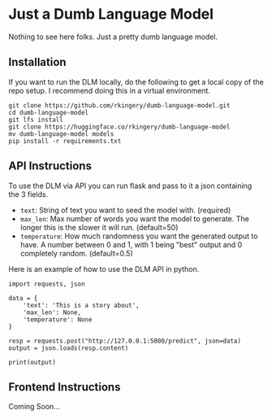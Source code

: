 # Just a Dumb Language Model

Nothing to see here folks. Just a pretty dumb language model.

## Installation
If you want to run the DLM locally, do the following to get a local copy of the repo setup. I recommend doing this in a virtual environment.
```
git clone https://github.com/rkingery/dumb-language-model.git
cd dumb-language-model
git lfs install
git clone https://huggingface.co/rkingery/dumb-language-model
mv dumb-language-model models
pip install -r requirements.txt
```

## API Instructions
To use the DLM via API you can run flask and pass to it a json containing the 3 fields.

- `text`: String of text you want to seed the model with. (required)
- `max_len`: Max number of words you want the model to generate. The longer this is the slower it will run. (default=50)
- `temperature`: How much randomness you want the generated output to have. A number between 0 and 1, with 1 being "best" output and 0 completely random. (default=0.5)

Here is an example of how to use the DLM API in python.
```
import requests, json

data = {
    'text': 'This is a story about',
    'max_len': None,
    'temperature': None
}

resp = requests.post("http://127.0.0.1:5000/predict", json=data)
output = json.loads(resp.content)

print(output)
```

## Frontend Instructions
Coming Soon...
